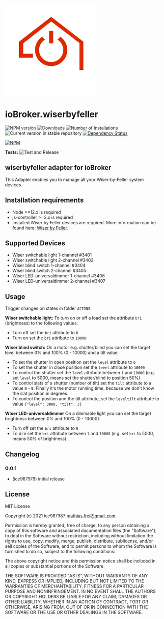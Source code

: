 ![Logo](admin/wiserbyfeller.png)
# ioBroker.wiserbyfeller

[![NPM version](https://img.shields.io/npm/v/iobroker.wiserbyfeller.svg)](https://www.npmjs.com/package/iobroker.wiserbyfeller)
[![Downloads](https://img.shields.io/npm/dm/iobroker.wiserbyfeller.svg)](https://www.npmjs.com/package/iobroker.wiserbyfeller)
![Number of Installations](https://iobroker.live/badges/wiserbyfeller-installed.svg)
![Current version in stable repository](https://iobroker.live/badges/wiserbyfeller-stable.svg)
[![Dependency Status](https://img.shields.io/david/ice987987/iobroker.wiserbyfeller.svg)](https://david-dm.org/ice987987/iobroker.wiserbyfeller)

[![NPM](https://nodei.co/npm/iobroker.wiserbyfeller.png?downloads=true)](https://nodei.co/npm/iobroker.wiserbyfeller/)

**Tests:** ![Test and Release](https://github.com/ice987987/ioBroker.wiserbyfeller/workflows/Test%20and%20Release/badge.svg)

## wiserbyfeller adapter for ioBroker

This Adapter enables you to manage all your Wiser-by-Feller system devices.

## Installation requirements

* Node >=12.x is required
* js-controller >=3.x is required
* Installed Wiser by Feller devices are required. More information can be found here: [Wiser by Feller](https://wiser.feller.ch/de/professionals).

## Supported Devices
* Wiser switchable light 1-channel #3401
* Wiser switchable light 2-channel #3402
* Wiser blind switch 1-channel #3404
* Wiser blind switch 2-channel #3405
* Wiser LED-universaldimmer 1-channel #3406
* Wiser LED-universaldimmer 2-channel #3407

## Usage
Trigger changes on states in folder `ACTONS`.

**Wiser switchable light:**
To turn on or off a load set the attribute `bri` (brightness) to the following values:
* Turn off set the `bri` attribute to `0`
* Turn on set the `bri` attribute to `10000`

**Wiser blind switch:**
On a motor e.g. shutter/blind you can set the target level between 0% and 100% (0 - 10000) and a tilt value.
* To set the shutter in open position set the `level` attribute to `0`
* To set the shutter in close position set the `level` attribute to `10000`
* To control the shutter set the `level` attribute between `1` and `10000` (e.g. set `level` to 5000, means set the shutter/blind to position 50%)
* To control slats of a shutter (number of tilt) set the `tilt` attribute to a value `0` - `9`. Finally it's the motor running time, because we don't know the slat position in degrees.
* To control the position and the tilt attribute, set the `leveltilt` attribute to value `{"level": 3000, "tilt": 3}`

**Wiser LED-universaldimmer**
On a dimmable light you can set the target brightness between 0% and 100% (0 - 10000).
* Turn off set the `bri` attribute to `0`
* To dim set the `bri` attribute between `1` and `10000` (e.g. set `bri` to 5000, means 50% of brightness)

## Changelog

### 0.0.1
* (ice987978) initial release

## License
MIT License

Copyright (c) 2021 ice987987 <mathias.frei@gmail.com>

Permission is hereby granted, free of charge, to any person obtaining a copy
of this software and associated documentation files (the "Software"), to deal
in the Software without restriction, including without limitation the rights
to use, copy, modify, merge, publish, distribute, sublicense, and/or sell
copies of the Software, and to permit persons to whom the Software is
furnished to do so, subject to the following conditions:

The above copyright notice and this permission notice shall be included in all
copies or substantial portions of the Software.

THE SOFTWARE IS PROVIDED "AS IS", WITHOUT WARRANTY OF ANY KIND, EXPRESS OR
IMPLIED, INCLUDING BUT NOT LIMITED TO THE WARRANTIES OF MERCHANTABILITY,
FITNESS FOR A PARTICULAR PURPOSE AND NONINFRINGEMENT. IN NO EVENT SHALL THE
AUTHORS OR COPYRIGHT HOLDERS BE LIABLE FOR ANY CLAIM, DAMAGES OR OTHER
LIABILITY, WHETHER IN AN ACTION OF CONTRACT, TORT OR OTHERWISE, ARISING FROM,
OUT OF OR IN CONNECTION WITH THE SOFTWARE OR THE USE OR OTHER DEALINGS IN THE
SOFTWARE.